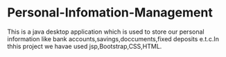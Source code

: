 # Personal-Infomation-Management
This is a java desktop application which is used to store our personal information like bank accounts,savings,doccuments,fixed deposits e.t.c.In thhis project we havae used jsp,Bootstrap,CSS,HTML.

